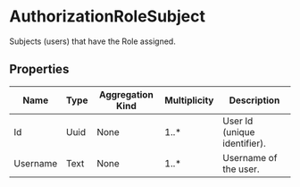 # AuthorizationRoleSubject
Subjects (users) that have the Role assigned.
## Properties
|Name|Type|Aggregation Kind|Multiplicity|Description|
|--|--|--|--|--|
|Id|Uuid|None|1..*|User Id (unique identifier).|
|Username|Text|None|1..*|Username of the user.|
